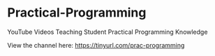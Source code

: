 # Practical-Programming
YouTube Videos Teaching Student Practical Programming Knowledge

View the channel here: https://tinyurl.com/prac-programming
